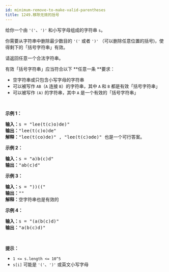 ```yaml
---
id: minimum-remove-to-make-valid-parentheses
title: 1249.移除无效的括号
---
```

给你一个由 <code>&#39;(&#39;</code>、<code>&#39;)&#39;</code> 和小写字母组成的字符串 <code>s</code>。

你需要从字符串中删除最少数目的 <code>&#39;(&#39;</code> 或者 <code>&#39;)&#39;</code> （可以删除任意位置的括号)，使得剩下的「括号字符串」有效。

请返回任意一个合法字符串。

有效「括号字符串」应当符合以下 **任意一条 **要求：


- 空字符串或只包含小写字母的字符串
- 可以被写作 <code>AB</code>（<code>A</code> 连接 <code>B</code>）的字符串，其中 <code>A</code> 和 <code>B</code> 都是有效「括号字符串」
- 可以被写作 <code>(A)</code> 的字符串，其中 <code>A</code> 是一个有效的「括号字符串」

 

**示例 1：**


<pre><strong>输入：</strong>s = &#34;lee(t(c)o)de)&#34;<br/><strong>输出：</strong>&#34;lee(t(c)o)de&#34;<br/><strong>解释：</strong>&#34;lee(t(co)de)&#34; , &#34;lee(t(c)ode)&#34; 也是一个可行答案。<br/></pre>

**示例 2：**


<pre><strong>输入：</strong>s = &#34;a)b(c)d&#34;<br/><strong>输出：</strong>&#34;ab(c)d&#34;<br/></pre>

**示例 3：**


<pre><strong>输入：</strong>s = &#34;))((&#34;<br/><strong>输出：</strong>&#34;&#34;<br/><strong>解释：</strong>空字符串也是有效的<br/></pre>

**示例 4：**


<pre><strong>输入：</strong>s = &#34;(a(b(c)d)&#34;<br/><strong>输出：</strong>&#34;a(b(c)d)&#34;<br/></pre>

 

**提示：**


- <code>1 &lt;= s.length &lt;= 10^5</code>
- <code>s[i]</code> 可能是 <code>&#39;(&#39;</code>、<code>&#39;)&#39;</code> 或英文小写字母
